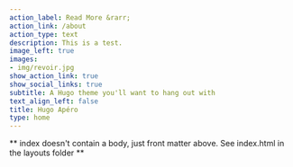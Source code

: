 ```yaml
---
action_label: Read More &rarr;
action_link: /about
action_type: text
description: This is a test.
image_left: true
images:
- img/revoir.jpg
show_action_link: true
show_social_links: true
subtitle: A Hugo theme you'll want to hang out with
text_align_left: false
title: Hugo Apéro
type: home
---
```


** index doesn't contain a body, just front matter above.
See index.html in the layouts folder **
